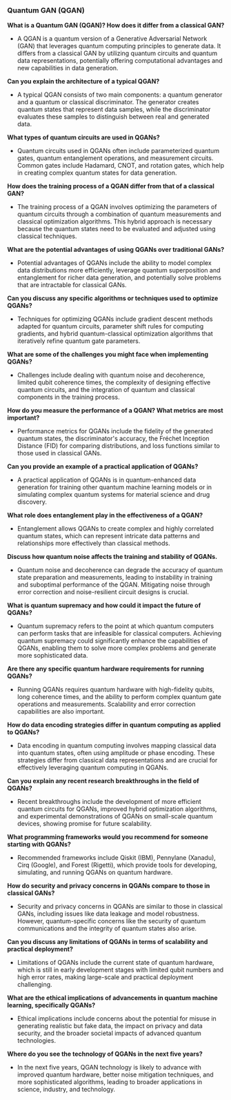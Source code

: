 ### Quantum GAN (QGAN)

**What is a Quantum GAN (QGAN)? How does it differ from a classical GAN?**
- A QGAN is a quantum version of a Generative Adversarial Network (GAN) that leverages quantum computing principles to generate data. It differs from a classical GAN by utilizing quantum circuits and quantum data representations, potentially offering computational advantages and new capabilities in data generation.

**Can you explain the architecture of a typical QGAN?**
- A typical QGAN consists of two main components: a quantum generator and a quantum or classical discriminator. The generator creates quantum states that represent data samples, while the discriminator evaluates these samples to distinguish between real and generated data.

**What types of quantum circuits are used in QGANs?**
- Quantum circuits used in QGANs often include parameterized quantum gates, quantum entanglement operations, and measurement circuits. Common gates include Hadamard, CNOT, and rotation gates, which help in creating complex quantum states for data generation.

**How does the training process of a QGAN differ from that of a classical GAN?**
- The training process of a QGAN involves optimizing the parameters of quantum circuits through a combination of quantum measurements and classical optimization algorithms. This hybrid approach is necessary because the quantum states need to be evaluated and adjusted using classical techniques.

**What are the potential advantages of using QGANs over traditional GANs?**
- Potential advantages of QGANs include the ability to model complex data distributions more efficiently, leverage quantum superposition and entanglement for richer data generation, and potentially solve problems that are intractable for classical GANs.

**Can you discuss any specific algorithms or techniques used to optimize QGANs?**
- Techniques for optimizing QGANs include gradient descent methods adapted for quantum circuits, parameter shift rules for computing gradients, and hybrid quantum-classical optimization algorithms that iteratively refine quantum gate parameters.

**What are some of the challenges you might face when implementing QGANs?**
- Challenges include dealing with quantum noise and decoherence, limited qubit coherence times, the complexity of designing effective quantum circuits, and the integration of quantum and classical components in the training process.

**How do you measure the performance of a QGAN? What metrics are most important?**
- Performance metrics for QGANs include the fidelity of the generated quantum states, the discriminator's accuracy, the Fréchet Inception Distance (FID) for comparing distributions, and loss functions similar to those used in classical GANs.

**Can you provide an example of a practical application of QGANs?**
- A practical application of QGANs is in quantum-enhanced data generation for training other quantum machine learning models or in simulating complex quantum systems for material science and drug discovery.

**What role does entanglement play in the effectiveness of a QGAN?**
- Entanglement allows QGANs to create complex and highly correlated quantum states, which can represent intricate data patterns and relationships more effectively than classical methods.

**Discuss how quantum noise affects the training and stability of QGANs.**
- Quantum noise and decoherence can degrade the accuracy of quantum state preparation and measurements, leading to instability in training and suboptimal performance of the QGAN. Mitigating noise through error correction and noise-resilient circuit designs is crucial.

**What is quantum supremacy and how could it impact the future of QGANs?**
- Quantum supremacy refers to the point at which quantum computers can perform tasks that are infeasible for classical computers. Achieving quantum supremacy could significantly enhance the capabilities of QGANs, enabling them to solve more complex problems and generate more sophisticated data.

**Are there any specific quantum hardware requirements for running QGANs?**
- Running QGANs requires quantum hardware with high-fidelity qubits, long coherence times, and the ability to perform complex quantum gate operations and measurements. Scalability and error correction capabilities are also important.

**How do data encoding strategies differ in quantum computing as applied to QGANs?**
- Data encoding in quantum computing involves mapping classical data into quantum states, often using amplitude or phase encoding. These strategies differ from classical data representations and are crucial for effectively leveraging quantum computing in QGANs.

**Can you explain any recent research breakthroughs in the field of QGANs?**
- Recent breakthroughs include the development of more efficient quantum circuits for QGANs, improved hybrid optimization algorithms, and experimental demonstrations of QGANs on small-scale quantum devices, showing promise for future scalability.

**What programming frameworks would you recommend for someone starting with QGANs?**
- Recommended frameworks include Qiskit (IBM), Pennylane (Xanadu), Cirq (Google), and Forest (Rigetti), which provide tools for developing, simulating, and running QGANs on quantum hardware.

**How do security and privacy concerns in QGANs compare to those in classical GANs?**
- Security and privacy concerns in QGANs are similar to those in classical GANs, including issues like data leakage and model robustness. However, quantum-specific concerns like the security of quantum communications and the integrity of quantum states also arise.

**Can you discuss any limitations of QGANs in terms of scalability and practical deployment?**
- Limitations of QGANs include the current state of quantum hardware, which is still in early development stages with limited qubit numbers and high error rates, making large-scale and practical deployment challenging.

**What are the ethical implications of advancements in quantum machine learning, specifically QGANs?**
- Ethical implications include concerns about the potential for misuse in generating realistic but fake data, the impact on privacy and data security, and the broader societal impacts of advanced quantum technologies.

**Where do you see the technology of QGANs in the next five years?**
- In the next five years, QGAN technology is likely to advance with improved quantum hardware, better noise mitigation techniques, and more sophisticated algorithms, leading to broader applications in science, industry, and technology.
